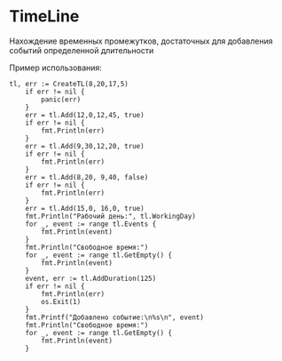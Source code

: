 # TimeLine
Нахождение временных промежутков, достаточных для добавления событий определенной длительности

Пример использования:
```
tl, err := CreateTL(8,20,17,5)
	if err != nil {
		panic(err)
	}
	err = tl.Add(12,0,12,45, true)
	if err != nil {
		fmt.Println(err)
	}
	err = tl.Add(9,30,12,20, true)
	if err != nil {
		fmt.Println(err)
	}
	err = tl.Add(8,20, 9,40, false)
	if err != nil {
		fmt.Println(err)
	}
	err = tl.Add(15,0, 16,0, true)
	fmt.Println("Рабочий день:", tl.WorkingDay)
	for _, event := range tl.Events {
		fmt.Println(event)
	}
	fmt.Println("Свободное время:")
	for _, event := range tl.GetEmpty() {
		fmt.Println(event)
	}
	event, err := tl.AddDuration(125)
	if err != nil {
		fmt.Println(err)
		os.Exit(1)
	}
	fmt.Printf("Добавлено событие:\n%s\n", event)
	fmt.Println("Свободное время:")
	for _, event := range tl.GetEmpty() {
		fmt.Println(event)
	}
  ```

